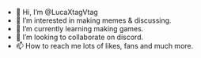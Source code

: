 - 👋 Hi, I’m @LucaXtagVtag
- 👀 I’m interested in making memes & discussing.
- 🌱 I’m currently learning making games.
- 💞️ I’m looking to collaborate on discord.
- 📫 How to reach me lots of likes, fans and much more.

<!---
LucaXtagVtag/LucaXtagVtag is a ✨ special ✨ repository because its `README.md` (this file) appears on your GitHub profile.
You can click the Preview link to take a look at your changes.
--->
